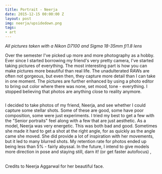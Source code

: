 ```yaml
---
title: Portrait - Neerja
date: 2015-12-15 00:00:00 Z
layout: post
img: neerja/upsidedown.png
tags:
- art
---
```


*All pictures taken with a Nikon D7100 and Sigma 18-35mm f/1.8 lens*

Over the semester I've picked up more and more photography as a hobby. Ever since I started borrowing my friend's very pretty camera, I've started taking pictures of everything.
The most interesting part is how you can make pictures more beautiful than real life. The unadulterated RAWs are often not gorgeous, but even then, they capture more detail than I can take in one moment. The pictures are further enhanced by using a photo editor to bring out color where there was none, set mood, tone - everything. I stopped believing that photos are anything close to reality anymore.

<a class="fancybox" rel="group" href="{{ site.baseurl }}/img/neerja/large-LYC_5920.png" title="&copy; 2015 Rebecca Li"><img src="{{ site.baseurl }}/img/neerja/process-LYC_5920_1.png" alt="" /></a>

I decided to take photos of my friend, Neerja, and see whether I could capture some stellar shots. Some of these are good, some have poor composition, some were just experiments. I tried my best to get a few with the "Senior portraits" feel along with a few that are just aesthetic. As a model, Neerja was very energetic. This was both bad and good. Sometimes she made it hard to get a shot at the right angle, for as quickly as the angle came she moved. She did provide a lot of inspiration with her movements, but it led to many blurred shots. My retention rate for photos ended up being less than 5% - fairly abyssal. In the future, I intend to give models more direction in pose and staying still, darn it! (or get faster autofocus)
,
<a class="fancybox" rel="group" href="{{ site.baseurl }}/img/neerja/large-LYC_6011.png" title="&copy; 2015 Rebecca Li"><img src="{{ site.baseurl }}/img/neerja/process-LYC_6011.png" alt="" /></a>
<a class="fancybox" rel="group" href="{{ site.baseurl }}/img/neerja/process4-LYC_6103.png" title="&copy; 2015 Rebecca Li"><img src="{{ site.baseurl }}/img/neerja/process4-LYC_6103.png" alt="" /></a>
<a class="fancybox" rel="group" href="{{ site.baseurl }}/img/neerja/large-LYC_5768.png" title="&copy; 2015 Rebecca Li"><img src="{{ site.baseurl }}/img/neerja/process-LYC_5768.png" alt="" /></a>
<a class="fancybox" rel="group" href="{{ site.baseurl }}/img/neerja/large-LYC_5823.png" title="&copy; 2015 Rebecca Li"><img src="{{ site.baseurl }}/img/neerja/process-LYC_5823_1.png" alt="" /></a>
<a class="fancybox" rel="group" href="{{ site.baseurl }}/img/neerja/large-LYC_5995.png" title="&copy; 2015 Rebecca Li"><img src="{{ site.baseurl }}/img/neerja/process3-LYC_5995.png" alt="" /></a>
<a class="fancybox" rel="group" href="{{ site.baseurl }}/img/neerja/large-LYC_5940.png" title="&copy; 2015 Rebecca Li"><img src="{{ site.baseurl }}/img/neerja/process-LYC_5940_1.png" alt="" /></a>
<a class="fancybox" rel="group" href="{{ site.baseurl }}/img/neerja/large-LYC_5766.png" title="&copy; 2015 Rebecca Li"><img src="{{ site.baseurl }}/img/neerja/process-LYC_5766.png" alt="" /></a>

Credits to Neerja Aggarwal for her beautiful face.

<script type="text/javascript">
	$(document).ready(function() {
		$(".fancybox").fancybox({
			openEffect : 'none',
    		closeEffect	: 'none',
	    	helpers : {
	    		title : {
	    			type : 'inside'
	    		}
	    	}
		});

	});
</script>

[anchorcms]:   https://anchorcms.com/
[jekyll]:      http://jekyllrb.com
[jekyll-gh]:   https://github.com/jekyll/jekyll
[jekyll-help]: https://github.com/jekyll/jekyll-help
[githubpages]: https://pages.github.com/
[mywebsite]:   https://github.com/rebeccali/holo-alfa/
[holoalfa]:    https://github.com/steinvc/holo-alfa
[ppprs]:       http://www.powerracingseries.org/
[dvr]:    	   http://www.ti.com/product/drv8302
[chainsawfet]: http://www.nxp.com/documents/data_sheet/PSMN7R0-100PS.pdf
[bayley]:      http://isopack.blogspot.com
[ninephase]:   https://github.com/rebeccali/ninephase
[dlab]:        dsdd